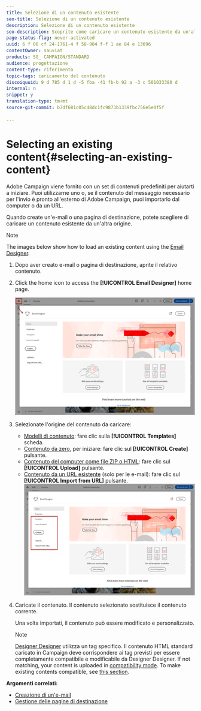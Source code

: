 ```yaml
---
title: Selezione di un contenuto esistente
seo-title: Selezione di un contenuto esistente
description: Selezione di un contenuto esistente
seo-description: Scoprite come caricare un contenuto esistente da un'altra origine quando create un'e-mail o una pagina di destinazione.
page-status-flag: never-activated
uuid: 6 f 06 cf 24-1761-4 f 58-904 f-f 1 ae 84 e 13696
contentOwner: sauviat
products: SG_ CAMPAIGN/STANDARD
audience: progettazione
content-type: riferimento
topic-tags: caricamento del contenuto
discoiquuid: 9 d 785 d 1 d -5 fba -41 fb-b 92 a -3 c 501033380 d
internal: n
snippet: y
translation-type: tm+mt
source-git-commit: b7df681c05c48dc1fc9873b1339fbc756e5e0f5f

---
```



# Selecting an existing content{#selecting-an-existing-content}

Adobe Campaign viene fornito con un set di contenuti predefiniti per aiutarti a iniziare. Puoi utilizzarne uno o, se il contenuto del messaggio necessario per l'invio è pronto all'esterno di Adobe Campaign, puoi importarlo dal computer o da un URL.

Quando create un'e-mail o una pagina di destinazione, potete scegliere di caricare un contenuto esistente da un'altra origine.

>[!NOTE]
>
>The images below show how to load an existing content using the [Email Designer](../../designing/using/about-email-content-design.md#about-the-email-designer).

1. Dopo aver creato e-mail o pagina di destinazione, aprite il relativo contenuto.
1. Click the home icon to access the **[!UICONTROL Email Designer]** home page.

   ![](assets/des_loading_1.png)

1. Selezionate l'origine del contenuto da caricare:

   * [Modelli di contenuto](../../start/using/about-templates.md#content-templates): fare clic sulla **[!UICONTROL Templates]** scheda.
   * [Contenuto da zero](../../designing/using/about-email-content-design.md#designing-an-email-content-from-scratch), per iniziare: fare clic sul **[!UICONTROL Create]** pulsante.
   * [Contenuto del computer come file ZIP o HTML](../../designing/using/importing-content-from-a-file.md): fare clic sul **[!UICONTROL Upload]** pulsante.
   * [Contenuto da un URL esistente](../../designing/using/importing-content-from-a-url.md) (solo per le e-mail): fare clic sul **[!UICONTROL Import from URL]** pulsante.
   ![](assets/des_loading_2.png)

1. Caricate il contenuto. Il contenuto selezionato sostituisce il contenuto corrente.

   Una volta importati, il contenuto può essere modificato e personalizzato.

   >[!NOTE]
   >
   >[Designer Designer](../../designing/using/about-email-content-design.md#about-the-email-designer) utilizza un tag specifico. Il contenuto HTML standard caricato in Campaign deve corrispondere ai tag previsti per essere completamente compatibile e modificabile da Designer Designer. If not matching, your content is uploaded in [compatibility mode](../../designing/using/about-email-content-design.md#email-designer-compatibility-mode). To make existing contents compatible, see [this section](../../designing/using/editing-existing-contents-with-the-email-designer.md).

**Argomenti correlati:**

* [Creazione di un'e-mail](../../channels/using/creating-an-email.md)
* [Gestione delle pagine di destinazione](../../channels/using/about-landing-pages.md)

